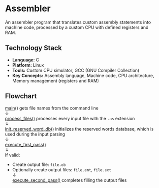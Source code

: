 # Assembler
An assembler program that translates custom assembly statements into machine code, processed by a custom CPU with defined registers and RAM.

## Technology Stack
* **Language:** C
* **Platform:** Linux
* **Tools:** Custom CPU simulator, GCC (GNU Compiler Collection)
* **Key Concepts:** Assembly language, Machine code, CPU architecture, Memory management (registers and RAM)

## Flowchart

[main()](https://github.com/alice-ruv/Assembler/blob/main/assembler/assembler.c#L6)  gets file names from the command line   
   ↓     
[process_files()](https://github.com/alice-ruv/Assembler/blob/main/assembler/assemblerHandler.c#L88) processes every input file with the `.as` extension  
   ↓    
[init_reserved_word_db()](https://github.com/alice-ruv/Assembler/blob/main/assembler/reservedWordDB.c#L32) initializes the reserved words database, which is used during the input parsing  
   ↓  
[execute_first_pass()](https://github.com/alice-ruv/Assembler/blob/main/assembler/firstPass.c#L27)  
      ↓  
If valid:  
   - Create output file: `file.ob`  
   - Optionally create output files: `file.ent`, `file.ext`   
   ↓  
[execute_second_pass()](https://github.com/alice-ruv/Assembler/blob/main/assembler/secondPass.c#L21) completes filling the output files

